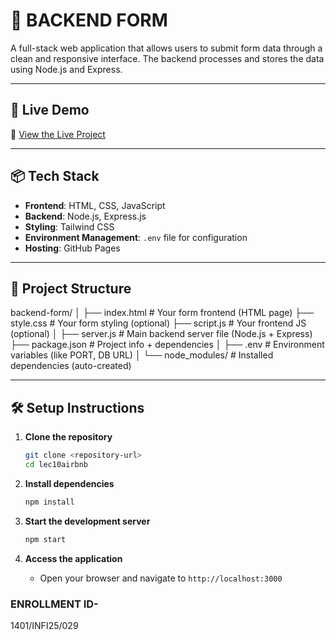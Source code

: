 # 📝 BACKEND FORM

A full-stack web application that allows users to submit form data through a clean and responsive interface. The backend processes and stores the data using Node.js and Express.

---

## 🚀 Live Demo

🔗 [View the Live Project](https://your-live-link.com)

---

## 📦 Tech Stack

- **Frontend**: HTML, CSS, JavaScript
- **Backend**: Node.js, Express.js
- **Styling**: Tailwind CSS
- **Environment Management**: `.env` file for configuration
- **Hosting**: GitHub Pages 

---

## 📁 Project Structure
backend-form/
│
├── index.html          # Your form frontend (HTML page)
├── style.css           # Your form styling (optional)
├── script.js           # Your frontend JS (optional)
│
├── server.js           # Main backend server file (Node.js + Express)
├── package.json        # Project info + dependencies
│
├── .env                # Environment variables (like PORT, DB URL)
│
└── node_modules/       # Installed dependencies (auto-created)


---

## 🛠️ Setup Instructions

1. **Clone the repository**
   ```bash
   git clone <repository-url>
   cd lec10airbnb
   ```

2. **Install dependencies**
   ```bash
   npm install
   ```

3. **Start the development server**
   ```bash
   npm start
   ```

4. **Access the application**
   - Open your browser and navigate to `http://localhost:3000`

### ENROLLMENT ID-
   1401/INFI25/029


